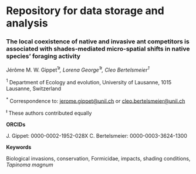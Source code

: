 # **Repository for data storage and analysis**


### The local coexistence of native and invasive ant competitors is associated with shades-mediated micro-spatial shifts in native species’ foraging activity
Jérôme M. W. Gippet<sup>1*ǂ</sup>, Lorena George<sup>1ǂ</sup>, Cleo Bertelsmeier<sup>1*</sup>


<sup>1</sup> Department of Ecology and evolution, University of Lausanne, 1015 Lausanne, Switzerland

<sup>*</sup> Correspondence to: jerome.gippet@unil.ch or cleo.bertelsmeier@unil.ch

<sup>ǂ</sup> These authors contributed equally



**ORCIDs**

J. Gippet: 0000-0002-1952-028X
C. Bertelsmeier: 0000-0003-3624-1300


**Keywords**

Biological invasions, conservation, Formicidae, impacts, shading conditions, *Tapinoma magnum*




